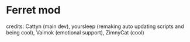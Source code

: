 # Ferret mod
credits: Cattyn (main dev), yoursleep (remaking auto updating scripts and being cool), Vaimok (emotional support), ZimnyCat (cool)

